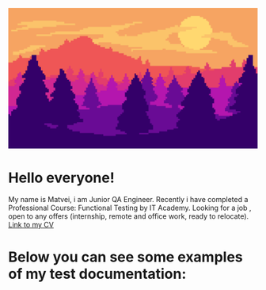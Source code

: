 ![Header](https://github.com/LozkoMatvei/LozkoMATVEI/blob/main/assets/1.png)

 # Hello everyone!
 My name is Matvei, i am Junior QA Engineer. Recently i have completed a Professional Course: Functional Testing by IT Academy. Looking for a job , open to any offers (internship, remote and office work, ready to relocate).
[Link to my CV](https://drive.google.com/drive/u/1/folders/1nK5KDnTTRz_lLjd1nRpji4aY9lDwBeoW)
# Below you can see some examples of my test documentation:




